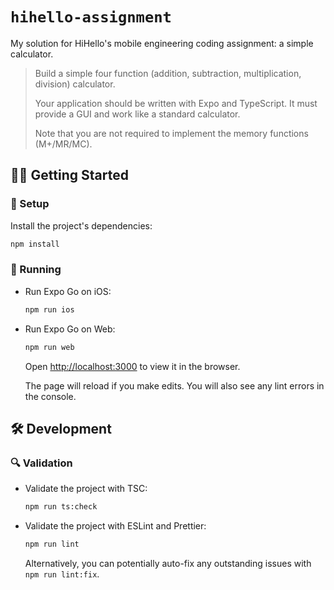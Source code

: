 # `hihello-assignment`

My solution for HiHello's mobile engineering coding assignment: a simple calculator.

> Build a simple four function (addition, subtraction, multiplication, division) calculator.
>
> Your application should be written with Expo and TypeScript. It must provide a GUI and work like a standard calculator.
>
> Note that you are not required to implement the memory functions (M+/MR/MC).

## 🏃‍♂️ Getting Started

### 🚧 Setup

Install the project's dependencies:

```bash
npm install
```

### 🚥 Running

-   Run Expo Go on iOS:

    ```bash
    npm run ios
    ```

-   Run Expo Go on Web:

    ```bash
    npm run web
    ```

    Open [http://localhost:3000](http://localhost:3000) to view it in the browser.

    The page will reload if you make edits.
    You will also see any lint errors in the console.

## 🛠️ Development

### 🔍 Validation

-   Validate the project with TSC:

    ```bash
    npm run ts:check
    ```

-   Validate the project with ESLint and Prettier:

    ```bash
    npm run lint
    ```

    Alternatively, you can potentially auto-fix any outstanding issues with `npm run lint:fix`.
